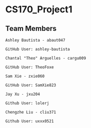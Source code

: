 # CS170_Project1

## Team Members

```
Ashley Bautista - abaut047

GitHub User: ashley-bautista
```

```
Chantal "Theo" Arguelles - cargu009

GitHub User: TheoFoxe
```

```
Sam Xie - zxie060

GitHub User: SamXie823
```

```
Jay Xu - jxu204

Github User: lolerj
```

```
Chengzhe Liu - cliu371

Github User: uxxx0521
```
